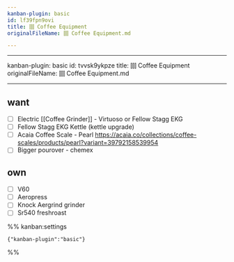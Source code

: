 ```yaml
---
kanban-plugin: basic
id: lf39fpn9ovi
title: ⫿⫿⫿ Coffee Equipment
originalFileName: ⫿⫿⫿ Coffee Equipment.md

---
```


---
kanban-plugin: basic
id: tvvsk9ykpze
title: ⫿⫿⫿ Coffee Equipment
originalFileName: ⫿⫿⫿ Coffee Equipment.md

---

## want

* [ ] Electric [[Coffee Grinder]] - Virtuoso or Fellow Stagg EKG
* [ ] Fellow Stagg EKG Kettle (kettle upgrade)
* [ ] Acaia Coffee Scale - Pearl https://acaia.co/collections/coffee-scales/products/pearl?variant=39792158539954
* [ ] Bigger pourover - chemex

## own

* [ ] V60
* [ ] Aeropress
* [ ] Knock Aergrind grinder
* [ ] Sr540 freshroast

%% kanban:settings

```
{"kanban-plugin":"basic"}
```

%%
